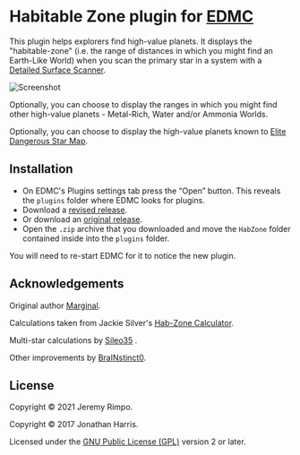 # Habitable Zone plugin for [EDMC](https://github.com/EDCD/EDMarketConnector/wiki)

This plugin helps explorers find high-value planets. It displays the "habitable-zone" (i.e. the range of distances in which you might find an Earth-Like World) when you scan the primary star in a system with a [Detailed Surface Scanner](http://elite-dangerous.wikia.com/wiki/Detailed_Surface_Scanner).

![Screenshot](img/screenie.png)

Optionally, you can choose to display the ranges in which you might find other high-value planets - Metal-Rich, Water and/or Ammonia Worlds.

Optionally, you can choose to display the high-value planets known to [Elite Dangerous Star Map](https://www.edsm.net/).

## Installation

* On EDMC's Plugins settings tab press the “Open” button. This reveals the `plugins` folder where EDMC looks for plugins.
* Download a [revised release](https://github.com/Silarn/HabZone/releases/latest).
* Or download an [original release](https://github.com/Marginal/HabZone/releases/latest).
* Open the `.zip` archive that you downloaded and move the `HabZone` folder contained inside into the `plugins` folder.

You will need to re-start EDMC for it to notice the new plugin.

## Acknowledgements

Original author [Marginal](https://github.com/Marginal/HabZone).

Calculations taken from Jackie Silver's [Hab-Zone Calculator](https://forums.frontier.co.uk/showthread.php?p=5452081).

Multi-star calculations by [Sileo35](https://github.com/Sileo35/HabZone/tree/patch-1) .

Other improvements by [BraINstinct0](https://github.com/BraINstinct0/HabZone).

## License

Copyright © 2021 Jeremy Rimpo.

Copyright © 2017 Jonathan Harris.

Licensed under the [GNU Public License (GPL)](http://www.gnu.org/licenses/gpl-2.0.html) version 2 or later.
